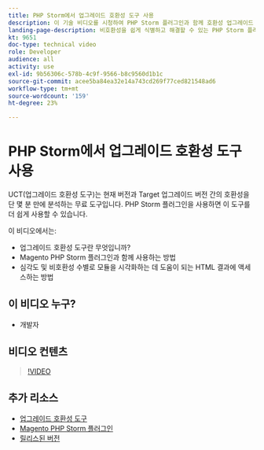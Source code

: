 ```yaml
---
title: PHP Storm에서 업그레이드 호환성 도구 사용
description: 이 기술 비디오를 시청하여 PHP Storm 플러그인과 함께 호환성 업그레이드 도구를 사용하는 방법을 알아보십시오.
landing-page-description: 비호환성을 쉽게 식별하고 해결할 수 있는 PHP Storm 플러그인과 함께 호환성 업그레이드 도구를 사용하는 방법에 대해 알아보십시오.
kt: 9651
doc-type: technical video
role: Developer
audience: all
activity: use
exl-id: 9b56306c-578b-4c9f-9566-b8c9560d1b1c
source-git-commit: acee5ba84ea32e14a743cd269f77ced821548ad6
workflow-type: tm+mt
source-wordcount: '159'
ht-degree: 23%

---
```


# PHP Storm에서 업그레이드 호환성 도구 사용

UCT(업그레이드 호환성 도구)는 현재 버전과 Target 업그레이드 버전 간의 호환성을 단 몇 분 만에 분석하는 무료 도구입니다. PHP Storm 플러그인을 사용하면 이 도구를 더 쉽게 사용할 수 있습니다.

이 비디오에서는:

- 업그레이드 호환성 도구란 무엇입니까?
- Magento PHP Storm 플러그인과 함께 사용하는 방법
- 심각도 및 비호환성 수별로 모듈을 시각화하는 데 도움이 되는 HTML 결과에 액세스하는 방법

## 이 비디오 누구?

- 개발자

## 비디오 컨텐츠

>[!VIDEO](https://video.tv.adobe.com/v/340150?quality=12&learn=on)

## 추가 리소스

- [업그레이드 호환성 도구](https://experienceleague.adobe.com/docs/commerce-operations/upgrade-guide/upgrade-compatibility-tool/overview.html)
- [Magento PHP Storm 플러그인](https://plugins.jetbrains.com/plugin/8024-magento-phpstorm)
- [릴리스된 버전](https://devdocs.magento.com/release/released-versions.html)
